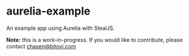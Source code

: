 # aurelia-example
An example app using Aurelia with StealJS.

__Note:__ this is a work-in-progress. If you would like to contribute, please contact chasen@bitovi.com

